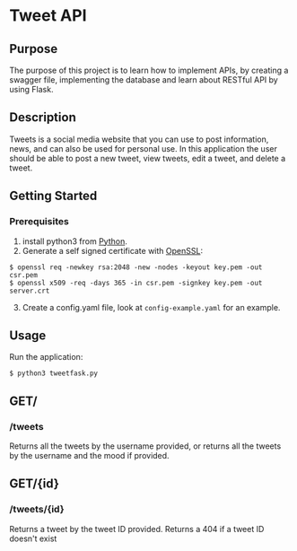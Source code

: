 # Tweet API

## Purpose
The purpose of this project is to learn how to implement APIs, by creating a swagger file, implementing the database and learn about RESTful API by using Flask.

## Description
Tweets is a social media website that you can use to post information, news, and can also be used for personal use. In this application the user should be able to post a new tweet, view tweets, edit a tweet, and delete a tweet.

## Getting Started

### Prerequisites

1. install python3 from [Python](https://www.python.org/downloads/).
2. Generate a self signed certificate with [OpenSSL](https://www.openssl.org/):

```shell
$ openssl req -newkey rsa:2048 -new -nodes -keyout key.pem -out csr.pem
$ openssl x509 -req -days 365 -in csr.pem -signkey key.pem -out server.crt
```
3. Create a config.yaml file, look at `config-example.yaml` for an example.

## Usage
Run the application:
```shell
$ python3 tweetfask.py
```
## GET/

### /tweets
Returns all the tweets by the username provided, or returns all the tweets by the username and the mood if provided.

## GET/{id}
### /tweets/{id}
Returns a tweet by the tweet ID provided.
Returns a 404 if a tweet ID doesn't exist 
